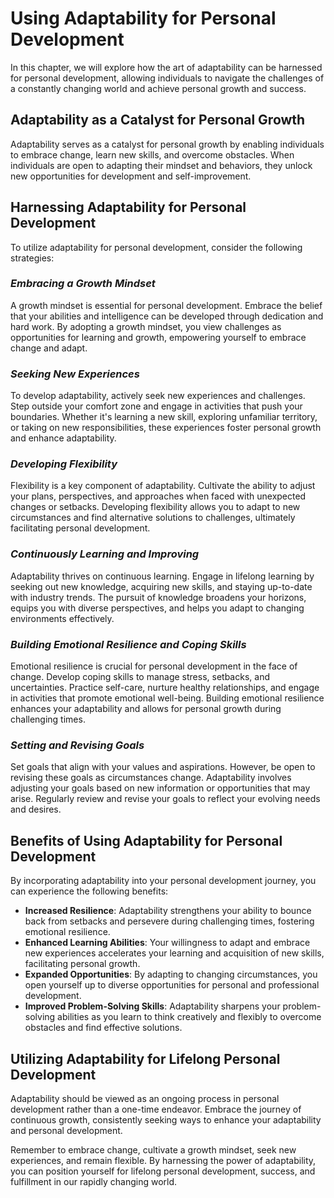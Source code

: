 Using Adaptability for Personal Development
====================================================

In this chapter, we will explore how the art of adaptability can be harnessed for personal development, allowing individuals to navigate the challenges of a constantly changing world and achieve personal growth and success.

**Adaptability as a Catalyst for Personal Growth**
--------------------------------------------------

Adaptability serves as a catalyst for personal growth by enabling individuals to embrace change, learn new skills, and overcome obstacles. When individuals are open to adapting their mindset and behaviors, they unlock new opportunities for development and self-improvement.

**Harnessing Adaptability for Personal Development**
----------------------------------------------------

To utilize adaptability for personal development, consider the following strategies:

### *Embracing a Growth Mindset*

A growth mindset is essential for personal development. Embrace the belief that your abilities and intelligence can be developed through dedication and hard work. By adopting a growth mindset, you view challenges as opportunities for learning and growth, empowering yourself to embrace change and adapt.

### *Seeking New Experiences*

To develop adaptability, actively seek new experiences and challenges. Step outside your comfort zone and engage in activities that push your boundaries. Whether it's learning a new skill, exploring unfamiliar territory, or taking on new responsibilities, these experiences foster personal growth and enhance adaptability.

### *Developing Flexibility*

Flexibility is a key component of adaptability. Cultivate the ability to adjust your plans, perspectives, and approaches when faced with unexpected changes or setbacks. Developing flexibility allows you to adapt to new circumstances and find alternative solutions to challenges, ultimately facilitating personal development.

### *Continuously Learning and Improving*

Adaptability thrives on continuous learning. Engage in lifelong learning by seeking out new knowledge, acquiring new skills, and staying up-to-date with industry trends. The pursuit of knowledge broadens your horizons, equips you with diverse perspectives, and helps you adapt to changing environments effectively.

### *Building Emotional Resilience and Coping Skills*

Emotional resilience is crucial for personal development in the face of change. Develop coping skills to manage stress, setbacks, and uncertainties. Practice self-care, nurture healthy relationships, and engage in activities that promote emotional well-being. Building emotional resilience enhances your adaptability and allows for personal growth during challenging times.

### *Setting and Revising Goals*

Set goals that align with your values and aspirations. However, be open to revising these goals as circumstances change. Adaptability involves adjusting your goals based on new information or opportunities that may arise. Regularly review and revise your goals to reflect your evolving needs and desires.

**Benefits of Using Adaptability for Personal Development**
-----------------------------------------------------------

By incorporating adaptability into your personal development journey, you can experience the following benefits:

* **Increased Resilience**: Adaptability strengthens your ability to bounce back from setbacks and persevere during challenging times, fostering emotional resilience.
* **Enhanced Learning Abilities**: Your willingness to adapt and embrace new experiences accelerates your learning and acquisition of new skills, facilitating personal growth.
* **Expanded Opportunities**: By adapting to changing circumstances, you open yourself up to diverse opportunities for personal and professional development.
* **Improved Problem-Solving Skills**: Adaptability sharpens your problem-solving abilities as you learn to think creatively and flexibly to overcome obstacles and find effective solutions.

**Utilizing Adaptability for Lifelong Personal Development**
------------------------------------------------------------

Adaptability should be viewed as an ongoing process in personal development rather than a one-time endeavor. Embrace the journey of continuous growth, consistently seeking ways to enhance your adaptability and personal development.

Remember to embrace change, cultivate a growth mindset, seek new experiences, and remain flexible. By harnessing the power of adaptability, you can position yourself for lifelong personal development, success, and fulfillment in our rapidly changing world.

